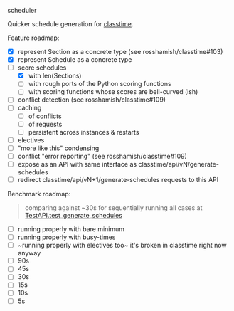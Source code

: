 scheduler

Quicker schedule generation for [classtime](https://github.com/rosshamish/classtime).

Feature roadmap:

- [x] represent Section as a concrete type (see rosshamish/classtime#103)
- [x] represent Schedule as a concrete type
- [ ] score schedules
	- [x] with len(Sections)
	- [ ] with rough ports of the Python scoring functions
	- [ ] with scoring functions whose scores are bell-curved (ish)
- [ ] conflict detection (see rosshamish/classtime#109)
- [ ] caching
	- [ ] of conflicts
	- [ ] of requests
	- [ ] persistent across instances & restarts
- [ ] electives
- [ ] "more like this" condensing
- [ ] conflict "error reporting" (see rosshamish/classtime#109)
- [ ] expose as an API with same interface as classtime/api/vN/generate-schedules
- [ ] redirect classtime/api/vN+1/generate-schedules requests to this API

Benchmark roadmap:

> comparing against ~30s for sequentially running all cases at [TestAPI.test_generate_schedules](https://github.com/rosshamish/classtime/blob/8236e91f001f4a5ba76bf1935055415784f2abfd/tests/classtime/test_api.py#L107)

- [ ] running properly with bare minimum
- [ ] running properly with busy-times
- [ ] ~running properly with electives too~ it's broken in classtime right now anyway
- [ ] 90s
- [ ] 45s
- [ ] 30s
- [ ] 15s
- [ ] 10s
- [ ] 5s
